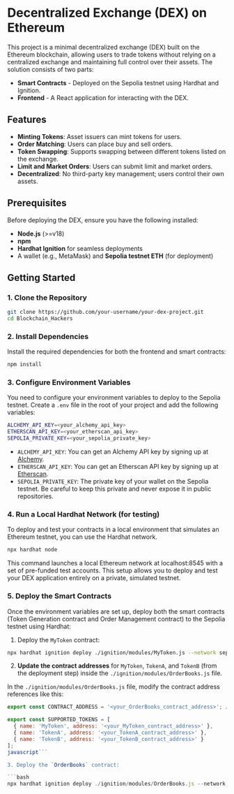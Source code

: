 # **Decentralized Exchange (DEX) on Ethereum**

This project is a minimal decentralized exchange (DEX) built on the Ethereum blockchain, allowing users to trade tokens without relying on a centralized exchange and maintaining full control over their assets. The solution consists of two parts:

- **Smart Contracts** - Deployed on the Sepolia testnet using Hardhat and Ignition.
- **Frontend** - A React application for interacting with the DEX.

## **Features**

- **Minting Tokens**: Asset issuers can mint tokens for users.
- **Order Matching**: Users can place buy and sell orders.
- **Token Swapping**: Supports swapping between different tokens listed on the exchange.
- **Limit and Market Orders**: Users can submit limit and market orders.
- **Decentralized**: No third-party key management; users control their own assets.

## **Prerequisites**

Before deploying the DEX, ensure you have the following installed:

- **Node.js** (>=v18)
- **npm**
- **Hardhat Ignition** for seamless deployments
- A wallet (e.g., MetaMask) and **Sepolia testnet ETH** (for deployment)

## **Getting Started**

### **1. Clone the Repository**


```bash
git clone https://github.com/your-username/your-dex-project.git
cd Blockchain_Hackers
```

### **2. Install Dependencies**

Install the required dependencies for both the frontend and smart contracts:

```bash
npm install
```

### **3. Configure Environment Variables**

You need to configure your environment variables to deploy to the Sepolia testnet. Create a `.env` file in the root of your project and add the following variables:

```bash
ALCHEMY_API_KEY=<your_alchemy_api_key>
ETHERSCAN_API_KEY=<your_etherscan_api_key>
SEPOLIA_PRIVATE_KEY=<your_sepolia_private_key>
```
- `ALCHEMY_API_KEY`: You can get an Alchemy API key by signing up at [Alchemy](https://www.alchemy.com).
- `ETHERSCAN_API_KEY`: You can get an Etherscan API key by signing up at [Etherscan](https://etherscan.io).
- `SEPOLIA_PRIVATE_KEY`: The private key of your wallet on the Sepolia testnet. Be careful to keep this private and never expose it in public repositories.

### **4. Run a Local Hardhat Network (for testing)**

To deploy and test your contracts in a local environment that simulates an Ethereum testnet, you can use the Hardhat network.

```bash
npx hardhat node
```
This command launches a local Ethereum network at localhost:8545 with a set of pre-funded test accounts. This setup allows you to deploy and test your DEX application entirely on a private, simulated testnet.

### **5. Deploy the Smart Contracts**
Once the environment variables are set up, deploy both the smart contracts (Token Generation contract and Order Management contract) to the Sepolia testnet using Hardhat:

1. Deploy the `MyToken` contract:

```bash
npx hardhat ignition deploy ./ignition/modules/MyToken.js --network sepolia --verify
```
2. **Update the contract addresses** for `MyToken`, `TokenA`, and `TokenB` (from the deployment step) inside the `./ignition/modules/OrderBooks.js` file.

In the `./ignition/modules/OrderBooks.js` file, modify the contract address references like this:

```javascript
export const CONTRACT_ADDRESS = '<your_OrderBooks_contract_address>'; // Main contract address

export const SUPPORTED_TOKENS = [
  { name: 'MyToken', address: '<your_MyToken_contract_address>' },
  { name: 'TokenA', address: '<your_TokenA_contract_address>' },
  { name: 'TokenB', address: '<your_TokenB_contract_address>' }
];
javascript```

3. Deploy the `OrderBooks` contract:

```bash
npx hardhat ignition deploy ./ignition/modules/OrderBooks.js --network sepolia --verify


